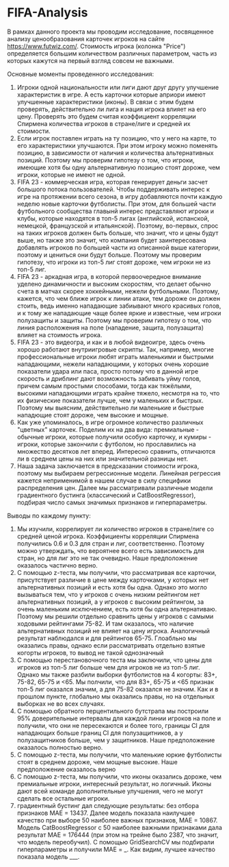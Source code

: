 # FIFA-Analysis

В рамках данного проекта мы проводим исследование, посвященное анализу ценообразования карточек игроков на сайте https://www.futwiz.com/. Стоимость игрока (колонка "Price") определяется большим количеством различных параметром, часть из которых кажутся на первый взгляд совсем не важными. 

Основные моменты проведенного исследования:
1) Игроки одной национальности или лиги дают друг другу улучшение характеристик в игре. А есть карточки которые априори имеют улучшенные характеристики (иконы). В связи с этим будем проверять, действительно ли лига и нация игрока влияет на его цену. Проверять это будем считая коэффициент корреляции Спирмена количества игроков в стране/лиге и средней их стоимости.
2) Если игрок поставлен играть на ту позицию, что у него на карте, то его характеристики улучшаются. При этом игроку можно поменять позицию, в зависимости от наличия и количества альтернативных позиций. Поэтому мы проверим гипотезу о том, что игроки, имеющие хотя бы одну альтернативную позицию стоят дороже, чем игроки, которые не имеют не одной. 
3) FIFA 23 - коммерческая игра, которая генерирует деньги засчет большого потока пользователей. Чтобы поддерживать интерес к игре на протяжении всего сезона, в игру добавляются почти каждую неделю новые карточки футболисты. При этом, для большей части футбольного сообщества главынй интерес представляют игроки и клубы, которые находятся в топ-5 лигах (английской, испанской, немецкой, французской и итальянской). Поэтому, во-первых, спрос на таких игроков должен быть больше, что значит, что и цены будут выше, но также это значит, что компания будет заинтересована добавлять игроков по большей части из описанной выше категории, поэтому и цениться они будут больше. Поэтому мы проверим гипотезу, что игроки из топ-5 лиг стоят дороже, чем игроки не из топ-5 лиг.
4) FIFA 23 - аркадная игра, в которой первоочередное внимание уделено динамичности и высоким скоростям, что делает обычно счета в матчах скорее хоккейными, нежели футбольными. Поэтому, кажется, что чем ближе игрок к линии атаки, тем дороже он должен стоить, ведь именно нападающие забиывают много красивых голов, и к тому же нападающие чаще более яркие и известные, чем игроки полузащиты и защиты. Поэтому мы проверим гипотезу о том, что линия расположения на поле (нападение, защита, полузащита) влияет на стоимость игрока.
5) FIFA 23 - это видеогра, и как и в любой видеоигре, здесь очень хорошо работают внутриигровые скрипты. Так, например, многие профессиональные игроки любят играть маленькими и быстрыми нападающими, нежели нападающими, у которых очень хорошие показатели удара или паса, просто потому что в данной игре скорость и дриблинг дают возможность забивать уйму голов, причем самым простыми способами, тогда как тяжёлыми, высокими нападающими играть крайне тяжело, несмотря на то, что их физические показатели лучше, чем у маленьких и быстрых. Поэтому мы выясним, действительно ли маленькие и быстрые нападющие стоят дороже, чем высокие и мощные.
6) Как уже упоминалось, в игре огромное количество различных "цветных" карточек. Поделим их на два вида: премиальные - обычные игроки, которые получили особую карточку, и кумиры - игроки, которые закончили с футболом, но прославились на множество десятков лет вперед. Интересно сравнить, отличаются ли в среднем цены на них или значительной разницы нет.
7) Наша задача заключается в предсказании стоимости игрока, поэтому мы выбираем регрессионные модели. Линейная регрессия кажется неприменимой в нашем случае в силу специфики распределения цен. Далее мы рассматривали различные модели градиентного бустинга (классический и CatBoostRegressor), подбирая число самых значимых признаков и гиперпараметры. 

Выводы по каждому пункту:
1) Мы изучили, коррелирует ли количество игроков в стране/лиге со средней ценой игрока. Коэффициенты корреляции Спирмена получились 0.6 и 0.3 для стран и лиг, соответственно. Поэтому можно утверждать, что вероятнее всего есть зависимость для стран, но для лиг это не так очевидно. Наше предположение оказалось частично верно.
2) С помощью z-теста, мы получили, что рассматривая все карточки, присутствует различие в цене между карточками, у которых нет альтернативных позиций и есть хотя бы одна. Однако это могло вызываться тем, что у игроков с очень низким рейтингом нет альтернативных позиций, а у игроков с высоким рейтингом, за очень маленьким исключением, есть хотя бы одна альтернативаю. Поэтому мы решили отдельно сравнить цены у игроков с самыми ходовыми рейтингами 75-82. И там оказалось, что наличие альтернативных позиций не влияет на цену игрока. Аналогичный результат наблюдался и для рейтингов 65-75. Глоабльно мы оказались правы, однако если рассматривать отдельно взятые когорты игроков, то вывод не такой однозначный
3) С помощью перестановочного теста мы заключили, что цены для игроков из топ-5 лиг больше чем для игроков не из топ-5 лиг. Однако мы также разбили выборки футболистов на 4 когорты: 83+, 75-82, 65-75 и <65. Мы полчили, что для 83+, 65-75 и <65 признак топ-5 лиг оказался значим, а для 75-82 оказался не значим. Как и в прошлом пункте, глобально мы оказались правы, но на отдельных выборках не во всех случаях.
4) C помощью обратного перцентильного бутстрапа мы построили 95% доверительные интервалы для каждой линии игроков на поле и получили, что они не пересекаются и более того, границы CI для нападающих больше границ CI для полузащитников, а у полузащитников больше, чем у защитников. Наше предположение оказалось полностью верно.  
5) С помощью z-теста, мы получили, что маленькие юркие футболисты стоят в среднем дороже, чем мощные высокие. Наше предположение оказалось верно
6) С помощью z-теста, мы получили, что иконы оказались дороже, чем премиальные игроки, интересный результат, но логичный. Иконы дают всей команде дополнительные улучшения, чего не могут сделать все остальные игроки.
7) градиентный бустинг дал следующие результаты: без отбора признаков MAE = 13437. Далее модель показала наилучшее качество при выборе 50 наиболее важных признаков, MAE = 10867. Модель CatBoostRegressor с 50 наиболее важными признаками дала результат MAE = 176444 (при этом на трейне было 2387, что значит, что модель переобучил). С помощью GridSearchCV мы подбирали гиперпараметры и получили MAE = _.  Как видим, лучшее качество показала модель ___. 
